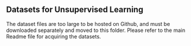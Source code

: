 ## Datasets for Unsupervised Learning
The dataset files are too large to be hosted on Github, and must be downloaded separately and moved to this folder. Please refer to the main Readme file for acquiring the datasets.
